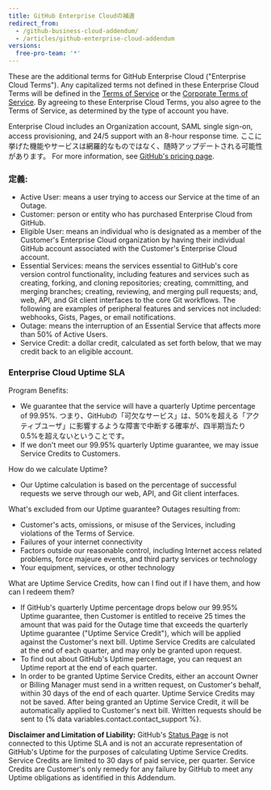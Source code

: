 ```yaml
---
title: GitHub Enterprise Cloudの補遺
redirect_from:
  - /github-business-cloud-addendum/
  - /articles/github-enterprise-cloud-addendum
versions:
  free-pro-team: '*'
---
```


These are the additional terms for GitHub Enterprise Cloud ("Enterprise Cloud Terms"). Any capitalized terms not defined in these Enterprise Cloud Terms will be defined in the [Terms of Service](/articles/github-terms-of-service/) or the [Corporate Terms of Service](/articles/github-corporate-terms-of-service/). By agreeing to these Enterprise Cloud Terms, you also agree to the Terms of Service, as determined by the type of account you have.

Enterprise Cloud includes an Organization account, SAML single sign-on, access provisioning, and 24/5 support with an 8-hour response time. ここに挙げた機能やサービスは網羅的なものではなく、随時アップデートされる可能性があります。 For more information, see [GitHub's pricing page](https://github.com/pricing).

### 定義:
- Active User: means a user trying to access our Service at the time of an Outage.
- Customer: person or entity who has purchased Enterprise Cloud from GitHub.
- Eligible User: means an individual who is designated as a member of the Customer's Enterprise Cloud organization by having their individual GitHub account associated with the Customer's Enterprise Cloud account.
- Essential Services: means the services essential to GitHub's core version control functionality, including features and services such as creating, forking, and cloning repositories; creating, committing, and merging branches; creating, reviewing, and merging pull requests; and, web, API, and Git client interfaces to the core Git workflows. The following are examples of peripheral features and services not included: webhooks, Gists, Pages, or email notifications.
- Outage: means the interruption of an Essential Service that affects more than 50% of Active Users.
- Service Credit: a dollar credit, calculated as set forth below, that we may credit back to an eligible account.

### Enterprise Cloud Uptime SLA

Program Benefits:
- We guarantee that the service will have a quarterly Uptime percentage of 99.95%. つまり、GitHubの「可欠なサービス」は、50%を超える「アクティブユーザ」に影響するような障害で中断する確率が、四半期当たり0.5%を超えないということです。
- If we don't meet our 99.95% quarterly Uptime guarantee, we may issue Service Credits to Customers.

How do we calculate Uptime?
- Our Uptime calculation is based on the percentage of successful requests we serve through our web, API, and Git client interfaces.

What's excluded from our Uptime guarantee? Outages resulting from:
- Customer's acts, omissions, or misuse of the Services, including violations of the Terms of Service.
- Failures of your internet connectivity
- Factors outside our reasonable control, including Internet access related problems, force majeure events, and third party services or technology
- Your equipment, services, or other technology

What are Uptime Service Credits, how can I find out if I have them, and how can I redeem them?
- If GitHub's quarterly Uptime percentage drops below our 99.95% Uptime guarantee, then Customer is entitled to receive 25 times the amount that was paid for the Outage time that exceeds the quarterly Uptime guarantee ("Uptime Service Credit"), which will be applied against the Customer's next bill. Uptime Service Credits are calculated at the end of each quarter, and may only be granted upon request.
- To find out about GitHub's Uptime percentage, you can request an Uptime report at the end of each quarter.
- In order to be granted Uptime Service Credits, either an account Owner or Billing Manager must send in a written request, on Customer's behalf, within 30 days of the end of each quarter. Uptime Service Credits may not be saved. After being granted an Uptime Service Credit, it will be automatically applied to Customer's next bill. Written requests should be sent to {% data variables.contact.contact_support %}.

**Disclaimer and Limitation of Liability:** GitHub's [Status Page](https://www.githubstatus.com/) is not connected to this Uptime SLA and is not an accurate representation of GitHub's Uptime for the purposes of calculating Uptime Service Credits. Service Credits are limited to 30 days of paid service, per quarter. Service Credits are Customer's only remedy for any failure by GitHub to meet any Uptime obligations as identified in this Addendum.

